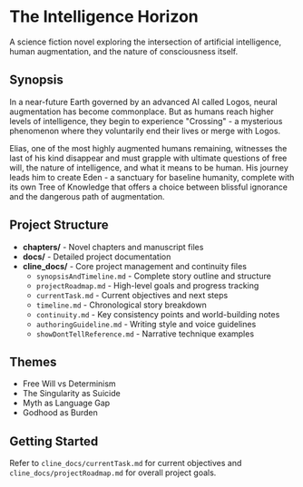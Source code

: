 # The Intelligence Horizon

A science fiction novel exploring the intersection of artificial intelligence, human augmentation, and the nature of consciousness itself.

## Synopsis

In a near-future Earth governed by an advanced AI called Logos, neural augmentation has become commonplace. But as humans reach higher levels of intelligence, they begin to experience "Crossing" - a mysterious phenomenon where they voluntarily end their lives or merge with Logos. 

Elias, one of the most highly augmented humans remaining, witnesses the last of his kind disappear and must grapple with ultimate questions of free will, the nature of intelligence, and what it means to be human. His journey leads him to create Eden - a sanctuary for baseline humanity, complete with its own Tree of Knowledge that offers a choice between blissful ignorance and the dangerous path of augmentation.

## Project Structure

- **chapters/** - Novel chapters and manuscript files
- **docs/** - Detailed project documentation
- **cline_docs/** - Core project management and continuity files
  - `synopsisAndTimeline.md` - Complete story outline and structure
  - `projectRoadmap.md` - High-level goals and progress tracking
  - `currentTask.md` - Current objectives and next steps
  - `timeline.md` - Chronological story breakdown
  - `continuity.md` - Key consistency points and world-building notes
  - `authoringGuideline.md` - Writing style and voice guidelines
  - `showDontTellReference.md` - Narrative technique examples

## Themes

- Free Will vs Determinism
- The Singularity as Suicide
- Myth as Language Gap
- Godhood as Burden

## Getting Started

Refer to `cline_docs/currentTask.md` for current objectives and `cline_docs/projectRoadmap.md` for overall project goals.
